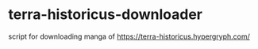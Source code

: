 # terra-historicus-downloader
script for downloading manga of https://terra-historicus.hypergryph.com/
